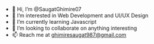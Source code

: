 - 👋 Hi, I’m @SaugatGhimire07
- 👀 I’m interested in Web Development and UI/UX Design
- 🌱 I’m currently learning Javascript
- 💞️ I’m looking to collaborate on anything interesting
- 📫 Reach me at ghimiresaugat987@gmail.com

<!---
SaugatGhimire07/SaugatGhimire07 is a ✨ special ✨ repository because its `README.md` (this file) appears on your GitHub profile.
You can click the Preview link to take a look at your changes.
--->
